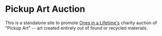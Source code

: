 # Pickup Art Auction

This is a standalone site to promote [Ones in a Lifetime's](http://onesinalifetime.com) charity auction of "Pickup Art" -- art created entirely out of found or recycled materials.
